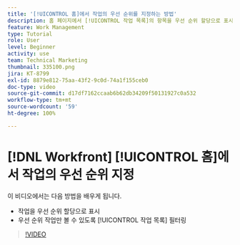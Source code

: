 ```yaml
---
title: '[!UICONTROL 홈]에서 작업의 우선 순위를 지정하는 방법'
description: 홈 페이지에서 [!UICONTROL 작업 목록]의 항목을 우선 순위 할당으로 표시하는 방법을 알아봅니다. 그런 다음 목록을 필터링하여  [!DNL  Workfront]에서 우선 순위가 지정된 작업을 확인합니다.
feature: Work Management
type: Tutorial
role: User
level: Beginner
activity: use
team: Technical Marketing
thumbnail: 335100.png
jira: KT-8799
exl-id: 8879e812-75aa-43f2-9c0d-74a1f155ceb0
doc-type: video
source-git-commit: d17df7162ccaab6b62db34209f50131927c0a532
workflow-type: tm+mt
source-wordcount: '59'
ht-degree: 100%

---
```


# [!DNL Workfront] [!UICONTROL 홈]에서 작업의 우선 순위 지정

이 비디오에서는 다음 방법을 배우게 됩니다.

* 작업을 우선 순위 할당으로 표시
* 우선 순위 작업만 볼 수 있도록 [!UICONTROL 작업 목록] 필터링

>[!VIDEO](https://video.tv.adobe.com/v/335100/?quality=12&learn=on&enablevpops)
